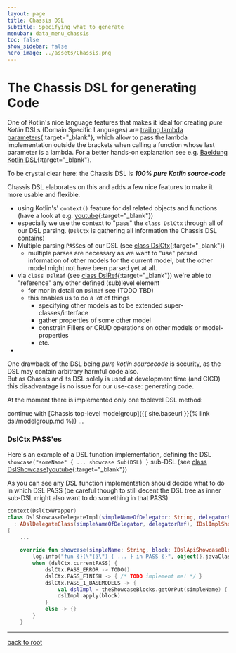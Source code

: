 ```yaml
---
layout: page
title: Chassis DSL
subtitle: Specifying what to generate
menubar: data_menu_chassis
toc: false
show_sidebar: false
hero_image: ../assets/Chassis.png
---
```

# The Chassis DSL for generating Code

One of Kotlin's nice language features that makes it ideal for creating *pure Kotlin* DSLs (Domain Specific Languages) are
[trailing lambda parameters](https://kotlinlang.org/docs/lambdas.html#passing-trailing-lambdas){:target="_blank"}, which allow to pass the lambda implementation outside the brackets when calling a function
whose last parameter is a lambda. For a better hands-on explanation see e.g. [Baeldung Kotlin DSL](https://www.baeldung.com/kotlin/dsl){:target="_blank"}.

To be crystal clear here: the Chassis DSL is ***100% pure Kotlin source-code***

Chassis DSL elaborates on this and adds a few nice features to make it more usable and flexible.

- using Kotlin's' `context()` feature for dsl related objects and functions (have a look at e.g. [youtube](https://youtu.be/GISPalIVdQY?si=h5we5HT6byi7BZKW&t=594){:target="_blank"})
- especially we use the context to "pass" the `class DslCtx` through all of our DSL parsing. (`DslCtx` is gathering all information the Chassis DSL contains)
- Multiple parsing `PASS`es of our DSL (see [class DslCtx](https://github.com/hoffipublic/chassis/blob/master/dsl/src/main/kotlin/com/hoffi/chassis/dsl/internal/DslCtx.kt){:target="_blank"})
  - multiple parses are necessary as we want to "use" parsed information of other models for the current model, but the other model might not have been parsed yet at all.
- via `class DslRef` (see [class DslRef](https://github.com/hoffipublic/chassis/blob/master/shared/src/main/kotlin/com/hoffi/chassis/shared/dsl/DslRef.kt){:target="_blank"}) we're able to "reference" any other defined (sub)level element
  - for mor in detail on `DslRef` see (TODO TBD)
  - this enables us to do a lot of things
    - specifying other models as to be extended super-classes/interface
    - gather properties of some other model
    - constrain Fillers or CRUD operations on other models or model-properties
    - etc.
- 

One drawback of the DSL being *pure kotlin sourcecode* is security, as the DSL may contain arbitrary harmful code also.<br/>
But as Chassis and its DSL solely is used at development time (and CICD) this disadvantage is no issue for our use-case: generating code. 

At the moment there is implemented only one toplevel DSL method:

continue with [Chassis top-level modelgroup]({{ site.baseurl }}{% link dsl/modelgroup.md %}) ...

### DslCtx PASS'es

Here's an example of a DSL function implementation, defining the DSL `showcase("someName" { ... showcase Sub(DSL) }` sub-DSL (see [class DslShowcase](https://github.com/hoffipublic/chassis/blob/c6ff23d55f537eb6f79dbee34c69c146d45b2b4d/dsl/src/main/kotlin/com/hoffi/chassis/dsl/DslShowcase.kt#L110))[youtube](https://youtu.be/GISPalIVdQY?si=h5we5HT6byi7BZKW&t=594){:target="_blank"})

As you can see any DSL function implementation should decide what to do in which DSL PASS (be careful though to still decent the DSL tree as inner sub-DSL might also want to do something in that PASS)

```kotlin
context(DslCtxWrapper)
class DslShowcaseDelegateImpl(simpleNameOfDelegator: String, delegatorRef: IDslRef)
  : ADslDelegateClass(simpleNameOfDelegator, delegatorRef), IDslImplShowcaseDelegate
{
    ...
  
    override fun showcase(simpleName: String, block: IDslApiShowcaseBlock.() -> Unit) {
        log.info("fun {}(\"{}\") { ... } in PASS {}", object{}.javaClass.enclosingMethod.name, simpleName, dslCtx.currentPASS)
        when (dslCtx.currentPASS) {
            dslCtx.PASS_ERROR -> TODO()
            dslCtx.PASS_FINISH -> { /* TODO implement me! */ }
            dslCtx.PASS_1_BASEMODELS -> {
                val dslImpl = theShowcaseBlocks.getOrPut(simpleName) { DslShowcaseBlockImpl(simpleName, selfDslRef) }
                dslImpl.apply(block)
            }
            else -> {}
        }
    }
```

<hr/>

[back to root](..)
